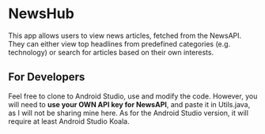 # NewsHub

This app allows users to view news articles, fetched from the NewsAPI. They can either view top headlines from predefined categories (e.g. technology) or search for articles based on their own interests.

## For Developers
Feel free to clone to Android Studio, use and modify the code. However, you will need to **use your OWN API key for NewsAPI**, and paste it in Utils.java, as I will not be sharing mine here.
As for the Android Studio version, it will require at least Android Studio Koala.
